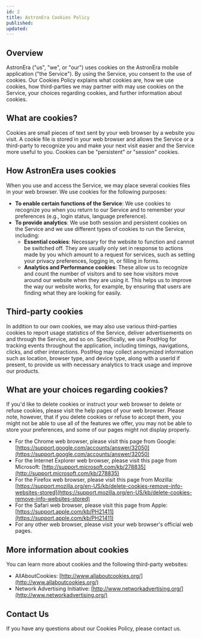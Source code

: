 ```yaml
---
id: 2
title: AstronEra Cookies Policy
published: 
updated: 
---
```


## Overview

AstronEra ("us", "we", or "our") uses cookies on the AstronEra mobile application ("the Service"). By using the Service, you consent to the use of cookies. Our Cookies Policy explains what cookies are, how we use cookies, how third-parties we may partner with may use cookies on the Service, your choices regarding cookies, and further information about cookies.

## What are cookies?

Cookies are small pieces of text sent by your web browser by a website you visit. A cookie file is stored in your web browser and allows the Service or a third-party to recognize you and make your next visit easier and the Service more useful to you. Cookies can be "persistent" or "session" cookies.

## How AstronEra uses cookies

When you use and access the Service, we may place several cookies files in your web browser. We use cookies for the following purposes:

- **To enable certain functions of the Service**: We use cookies to recognize you when you return to our Service and to remember your preferences (e.g., login status, language preference).
- **To provide analytics**: We use both session and persistent cookies on the Service and we use different types of cookies to run the Service, including:
    - **Essential cookies**: Necessary for the website to function and cannot be switched off. They are usually only set in response to actions made by you which amount to a request for services, such as setting your privacy preferences, logging in, or filling in forms.
    - **Analytics and Performance cookies**: These allow us to recognize and count the number of visitors and to see how visitors move around our website when they are using it. This helps us to improve the way our website works, for example, by ensuring that users are finding what they are looking for easily.

## Third-party cookies

In addition to our own cookies, we may also use various third-parties cookies to report usage statistics of the Service, deliver advertisements on and through the Service, and so on. Specifically, we use PostHog for tracking events throughout the application, including timings, navigations, clicks, and other interactions. PostHog may collect anonymized information such as location, browser type, and device type, along with a userId if present, to provide us with necessary analytics to track usage and improve our products.

## What are your choices regarding cookies?

If you'd like to delete cookies or instruct your web browser to delete or refuse cookies, please visit the help pages of your web browser. Please note, however, that if you delete cookies or refuse to accept them, you might not be able to use all of the features we offer, you may not be able to store your preferences, and some of our pages might not display properly.

- For the Chrome web browser, please visit this page from Google: [https://support.google.com/accounts/answer/32050](https://support.google.com/accounts/answer/32050)
- For the Internet Explorer web browser, please visit this page from Microsoft: [http://support.microsoft.com/kb/278835](http://support.microsoft.com/kb/278835)
- For the Firefox web browser, please visit this page from Mozilla: [https://support.mozilla.org/en-US/kb/delete-cookies-remove-info-websites-stored](https://support.mozilla.org/en-US/kb/delete-cookies-remove-info-websites-stored)
- For the Safari web browser, please visit this page from Apple: [https://support.apple.com/kb/PH21411](https://support.apple.com/kb/PH21411)
- For any other web browser, please visit your web browser's official web pages.

## More information about cookies

You can learn more about cookies and the following third-party websites:
- AllAboutCookies: [http://www.allaboutcookies.org/](http://www.allaboutcookies.org/)
- Network Advertising Initiative: [http://www.networkadvertising.org/](http://www.networkadvertising.org/)

## Contact Us

If you have any questions about our Cookies Policy, please contact us.
